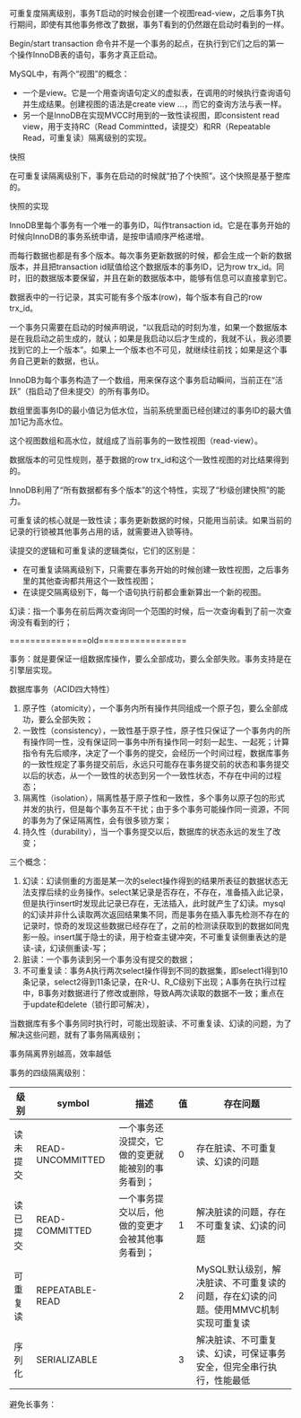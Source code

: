 可重复度隔离级别，事务T启动的时候会创建一个视图read-view，之后事务T执行期间，即使有其他事务修改了数据，事务T看到的仍然跟在启动时看到的一样。

 

Begin/start transaction 命令并不是一个事务的起点，在执行到它们之后的第一个操作InnoDB表的语句，事务才真正启动。

 

MySQL中，有两个“视图”的概念：

- 一个是view。它是一个用查询语句定义的虚拟表，在调用的时候执行查询语句并生成结果。创建视图的语法是create view …，而它的查询方法与表一样。
- 另一个是InnoDB在实现MVCC时用到的一致性读视图，即consistent read view，用于支持RC（Read Commintted，读提交）和RR（Repeatable Read，可重复读）隔离级别的实现。

 

快照

在可重复读隔离级别下，事务在启动的时候就“拍了个快照”。这个快照是基于整库的。

 

快照的实现

InnoDB里每个事务有一个唯一的事务ID，叫作transaction id。它是在事务开始的时候向InnoDB的事务系统申请，是按申请顺序严格递增。

而每行数据也都是有多个版本。每次事务更新数据的时候，都会生成一个新的数据版本，并且把transaction id赋值给这个数据版本的事务ID，记为row trx_id。同时，旧的数据版本要保留，并且在新的数据版本中，能够有信息可以直接拿到它。

数据表中的一行记录，其实可能有多个版本(row)，每个版本有自己的row trx_id。

一个事务只需要在启动的时候声明说，“以我启动的时刻为准，如果一个数据版本是在我启动之前生成的，就认；如果是我启动以后才生成的，我就不认，我必须要找到它的上一个版本”。如果上一个版本也不可见，就继续往前找；如果是这个事务自己更新的数据，也认。

 

InnoDB为每个事务构造了一个数组，用来保存这个事务启动瞬间，当前正在“活跃”（指启动了但未提交）的所有事务ID。

数组里面事务ID的最小值记为低水位，当前系统里面已经创建过的事务ID的最大值加1记为高水位。

这个视图数组和高水位，就组成了当前事务的一致性视图（read-view）。

数据版本的可见性规则，基于数据的row trx_id和这个一致性视图的对比结果得到的。

 

InnoDB利用了“所有数据都有多个版本”的这个特性，实现了“秒级创建快照”的能力。

 

可重复读的核心就是一致性读；事务更新数据的时候，只能用当前读。如果当前的记录的行锁被其他事务占用的话，就需要进入锁等待。

 

读提交的逻辑和可重复读的逻辑类似，它们的区别是：

- 在可重复读隔离级别下，只需要在事务开始的时候创建一致性视图，之后事务里的其他查询都共用这个一致性视图；
- 在读提交隔离级别下，每一个语句执行前都会重新算出一个新的视图。

 

幻读：指一个事务在前后两次查询同一个范围的时候，后一次查询看到了前一次查询没有看到的行；

 

 

 

===============old=================

事务：就是要保证一组数据库操作，要么全部成功，要么全部失败。事务支持是在引擎层实现。

 

数据库事务（ACID四大特性）

1. 原子性（atomicity），一个事务内所有操作共同组成一个原子包，要么全部成功，要么全部失败；
2. 一致性（consistency），一致性基于原子性，原子性只保证了一个事务内的所有操作同一性，没有保证同一事务中所有操作同一时刻一起生、一起死；计算指令有先后顺序，决定了一个事务的提交，会经历一个时间过程，数据库事务的一致性规定了事务提交前后，永远只可能存在事务提交前的状态和事务提交以后的状态，从一个一致性的状态到另一个一致性状态，不存在中间的过程态；
3. 隔离性（isolation），隔离性基于原子性和一致性，多个事务以原子包的形式并发的执行，但是每个事务互不干扰；由于多个事务可能操作同一资源，不同的事务为了保证隔离性，会有很多锁方案；
4. 持久性（durability），当一个事务提交以后，数据库的状态永远的发生了改变；

 

三个概念：

1. 幻读：幻读侧重的方面是某一次的select操作得到的结果所表征的数据状态无法支撑后续的业务操作。select某记录是否存在，不存在，准备插入此记录，但是执行insert时发现此记录已存在，无法插入，此时就产生了幻读。mysql 的幻读并非什么读取两次返回结果集不同，而是事务在插入事先检测不存在的记录时，惊奇的发现这些数据已经存在了，之前的检测读获取到的数据如同鬼影一般。insert属于隐士的读，用于检查主键冲突，不可重复读侧重表达的是读-读，幻读侧重读-写；
2. 脏读：一个事务读到另一个事务没有提交的数据；
3. 不可重复读：事务A执行两次select操作得到不同的数据集，即select1得到10条记录，select2得到11条记录，在R-U、R_C级别下出现；A事务在执行过程中，B事务对数据进行了修改或删除，导致A两次读取的数据不一致；重点在于update和delete（锁行即可解决），

 

当数据库有多个事务同时执行时，可能出现脏读、不可重复读、幻读的问题，为了解决这些问题，就有了事务隔离级别；

 

事务隔离界别越高，效率越低

 

事务的四级隔离级别：

| 级别     | symbol           | 描述                                             | 值   | 存在问题                                                     |
| -------- | ---------------- | ------------------------------------------------ | ---- | ------------------------------------------------------------ |
| 读未提交 | READ-UNCOMMITTED | 一个事务还没提交，它做的变更就能被别的事务看到； | 0    | 存在脏读、不可重复读、幻读的问题                             |
| 读已提交 | READ-COMMITTED   | 一个事务提交以后，他做的变更才会被其他事务看到； | 1    | 解决脏读的问题，存在不可重复读、幻读的问题                   |
| 可重复读 | REPEATABLE-READ  |                                                  | 2    | MySQL默认级别，解决脏读、不可重复读的问题，存在幻读的问题。使用MMVC机制 实现可重复读 |
| 序列化   | SERIALIZABLE     |                                                  | 3    | 解决脏读、不可重复读、幻读，可保证事务安全，但完全串行执行，性能最低 |

 

避免长事务：